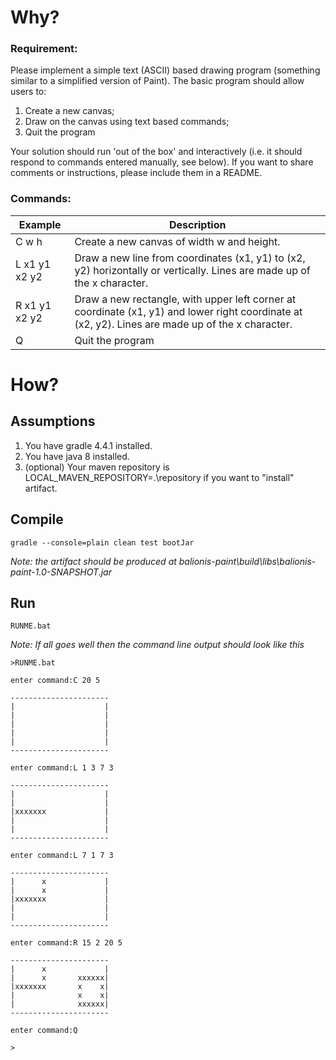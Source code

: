 # Why?
 
### Requirement:
Please implement a simple text (ASCII) based drawing program (something similar to a simplified version of Paint). The basic program should allow users to:
1. Create a new canvas;
2. Draw on the canvas using text based commands;
3. Quit the program

Your solution should run 'out of the box' and interactively (i.e. it should respond to commands entered manually, see below). If you want to share comments or instructions, please include them in a README.
 
### Commands:
Example | Description
------- | -----------
C w h | Create a new canvas of width w and height.
L x1 y1 x2 y2 | Draw a new line from coordinates (x1, y1) to (x2, y2) horizontally or vertically. Lines are made up of the x character.
R x1 y1 x2 y2 | Draw a new rectangle, with upper left corner at coordinate (x1, y1) and lower right coordinate at (x2, y2). Lines are made up of the x character.
Q | Quit the program

# How?

## Assumptions

1. You have gradle 4.4.1 installed.
2. You have java 8 installed.
3. (optional) Your maven repository is LOCAL_MAVEN_REPOSITORY=.\repository if you want to "install" artifact.

## Compile

```
gradle --console=plain clean test bootJar
```

_Note: the artifact should be produced at balionis-paint\build\libs\balionis-paint-1.0-SNAPSHOT.jar_

## Run

```
RUNME.bat
```

_Note: If all goes well then the command line output should look like this_
```
>RUNME.bat

enter command:C 20 5

----------------------
|                    |
|                    |
|                    |
|                    |
|                    |
----------------------

enter command:L 1 3 7 3

----------------------
|                    |
|                    |
|xxxxxxx             |
|                    |
|                    |
----------------------

enter command:L 7 1 7 3

----------------------
|      x             |
|      x             |
|xxxxxxx             |
|                    |
|                    |
----------------------

enter command:R 15 2 20 5

----------------------
|      x             |
|      x       xxxxxx|
|xxxxxxx       x    x|
|              x    x|
|              xxxxxx|
----------------------

enter command:Q

>
```
